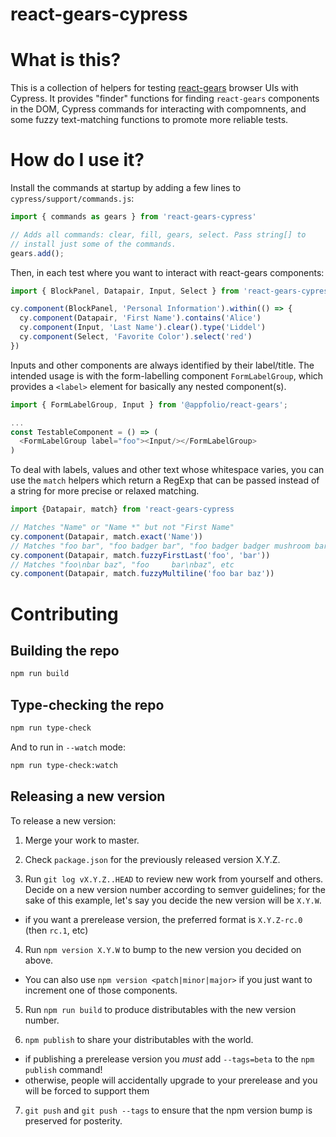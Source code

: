 # react-gears-cypress

# What is this?

This is a collection of helpers for testing
[react-gears](https://github.com/appfolio/react-gears) browser UIs with
Cypress. It provides "finder" functions for finding `react-gears` components
in the DOM, Cypress commands for interacting with compomnents, and some fuzzy
text-matching functions to promote more reliable tests.

# How do I use it?

Install the commands at startup by adding a few lines to `cypress/support/commands.js`:

```javascript
import { commands as gears } from 'react-gears-cypress'

// Adds all commands: clear, fill, gears, select. Pass string[] to
// install just some of the commands.
gears.add();
```

Then, in each test where you want to interact with react-gears components:

```javascript
import { BlockPanel, Datapair, Input, Select } from 'react-gears-cypress';

cy.component(BlockPanel, 'Personal Information').within(() => {
  cy.component(Datapair, 'First Name').contains('Alice')
  cy.component(Input, 'Last Name').clear().type('Liddel')
  cy.component(Select, 'Favorite Color').select('red')
})
```

Inputs and other components are always identified by their label/title. The
intended usage is with the form-labelling component `FormLabelGroup`, which provides a `<label>` element for basically any nested component(s).

```javascript
import { FormLabelGroup, Input } from '@appfolio/react-gears';

...
const TestableComponent = () => (
  <FormLabelGroup label="foo"><Input/></FormLabelGroup>
)
```

To deal with labels, values and other text whose whitespace varies, you
can use the `match` helpers which return a RegExp that can be passed
instead of a string for more precise or relaxed matching.

```javascript
import {Datapair, match} from 'react-gears-cypress

// Matches "Name" or "Name *" but not "First Name"
cy.component(Datapair, match.exact('Name'))
// Matches "foo bar", "foo badger bar", "foo badger badger mushroom bar", etc
cy.component(Datapair, match.fuzzyFirstLast('foo', 'bar'))
// Matches "foo\nbar baz", "foo     bar\nbaz", etc
cy.component(Datapair, match.fuzzyMultiline('foo bar baz'))
```

# Contributing

## Building the repo

```sh
npm run build
```

## Type-checking the repo

```sh
npm run type-check
```

And to run in `--watch` mode:

```sh
npm run type-check:watch
```

## Releasing a new version

To release a new version:

1) Merge your work to master.

2) Check `package.json` for the previously released version X.Y.Z.

3) Run `git log vX.Y.Z..HEAD` to review new work from yourself and others. Decide on a new version number according to semver guidelines; for the sake of this example, let's say
you decide the new version will be `X.Y.W`.
  - if you want a prerelease version, the preferred format is `X.Y.Z-rc.0` (then `rc.1`, etc)

4) Run `npm version X.Y.W` to bump to the new version you decided on above.
  - You can also use `npm version <patch|minor|major>` if you just want to increment one of those components.

5) Run `npm run build` to produce distributables with the new version number.

6) `npm publish` to share your distributables with the world.
  - if publishing a prerelease version you _must_ add `--tags=beta` to the `npm publish` command!
  - otherwise, people will accidentally upgrade to your prerelease and you will be forced to support them

7) `git push` and `git push --tags` to ensure that the npm version bump is preserved
for posterity.

